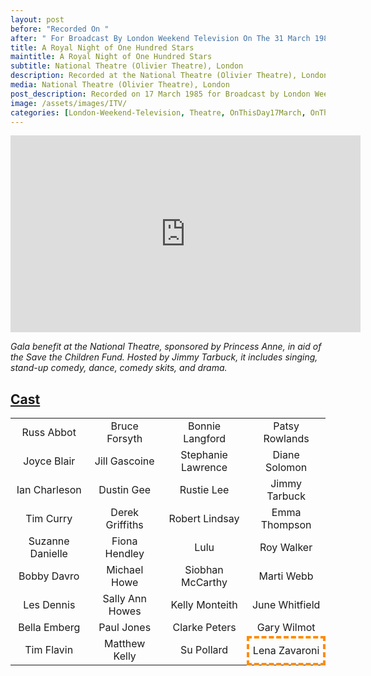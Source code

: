 ```yaml
---
layout: post
before: "Recorded On "
after: " For Broadcast By London Weekend Television On The 31 March 1985"
title: A Royal Night of One Hundred Stars
maintitle: A Royal Night of One Hundred Stars
subtitle: National Theatre (Olivier Theatre), London
description: Recorded at the National Theatre (Olivier Theatre), London on 17 March 1985 for Broadcast by London Weekend Television (LWT) on 31 March 1985.
media: National Theatre (Olivier Theatre), London
post_description: Recorded on 17 March 1985 for Broadcast by London Weekend Television (LWT) on 31 March 1985.
image: /assets/images/ITV/
categories: [London-Weekend-Television, Theatre, OnThisDay17March, OnThisDay31March]
---
```


<div id="infobox1" class="responsive-video"><iframe width="560" height="315" src="https://www.youtube.com/embed/Fr18XVtHhhU" title="YouTube video player" frameborder="0" allow="accelerometer; autoplay; clipboard-write; encrypted-media; gyroscope; picture-in-picture" allowfullscreen></iframe></div>

<cite>Gala benefit at the National Theatre, sponsored by Princess Anne, in aid of the Save the Children Fund. Hosted by Jimmy Tarbuck, it includes singing, stand-up comedy, dance, comedy skits, and drama.</cite>

<h2 id="infobox2"><a href="#infobox2">Cast</a></h2>
<table style="text-align:center;">
<tr>
<td>Russ Abbot</td>
<td>Bruce Forsyth</td>
<td>Bonnie Langford</td>
<td>Patsy Rowlands</td>
</tr>
<tr>
<td>Joyce Blair</td>
<td>Jill Gascoine</td>
<td>Stephanie Lawrence</td>
<td>Diane Solomon</td>
</tr>
<tr>
<td>Ian Charleson</td>
<td>Dustin Gee</td>
<td>Rustie Lee</td>
<td>Jimmy Tarbuck</td>
</tr>
<tr>
<td>Tim Curry</td>
<td>Derek Griffiths</td>
<td>Robert Lindsay</td>
<td>Emma Thompson</td>
</tr>
<tr>
<td>Suzanne Danielle</td>
<td>Fiona Hendley</td>
<td>Lulu</td>
<td>Roy Walker</td>
</tr>
<tr>
<td>Bobby Davro</td>
<td>Michael Howe</td>
<td>Siobhan McCarthy</td>
<td>Marti Webb</td>
</tr>
<tr>
<td>Les Dennis</td>
<td>Sally Ann Howes</td>
<td>Kelly Monteith</td>
<td>June Whitfield</td>
</tr>
<tr>
<td>Bella Emberg</td>
<td>Paul Jones</td>
<td>Clarke Peters</td>
<td>Gary Wilmot</td>
</tr>
<tr>
<td>Tim Flavin</td>
<td>Matthew Kelly</td>
<td>Su Pollard</td>
<td style="outline: 4px dashed darkorange; outline-offset: -4px;width: max-content;padding: 0 5px;">Lena Zavaroni</td>
</tr>
</table>

